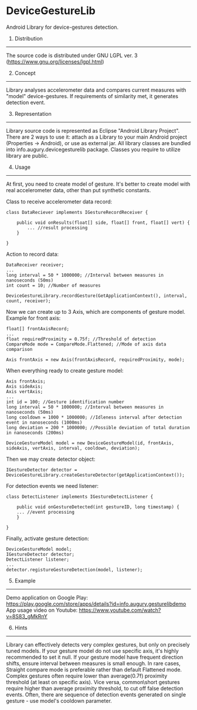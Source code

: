 DeviceGestureLib
================

Android Library for device-gestures detection.

1) Distribution
-------------------------
The source code is distributed under GNU LGPL ver. 3 (https://www.gnu.org/licenses/lgpl.html)

2) Concept
-------------------------
Library analyses accelerometer data and compares current measures with "model" device-gestures. If requirements of similarity met, it generates detection event.
 
3) Representation
-------------------------
Library source code is represented as Eclipse "Android Library Project". There are 2 ways to use it: attach as a Library to your main Android project (Properties -> Android), or use as external jar.
All library classes are bundled into info.augury.devicegesturelib package. Classes you require to utilize library are public.

4) Usage
-------------------------
At first, you need to create model of gesture. It's better to create model with real accelerometer data, other than put synthetic constants.

Class to receive accelerometer data record:

	class DataReciever implements IGestureRecordReceiver {

		public void onResults(float[] side, float[] front, float[] vert) {
			... //result processing
		}

	}

Action to record data:

	DataReceiver receiver;
	...
	long interval = 50 * 1000000; //Interval between measures in nanoseconds (50ms)
	int count = 10; //Number of measures  
	
	DeviceGestureLibrary.recordGesture(GetApplicationContext(), interval, count, receiver); 

Now we can create up to 3 Axis, which are components of gesture model. Example for front axis:

	float[] frontAxisRecord; 
	...
	float requiredProximity = 0.75f; //Threshold of detection
	CompareMode mode = CompareMode.Flattened; //Mode of axis data comparison
	
	Axis frontAxis = new Axis(frontAxisRecord, requiredProximity, mode);
	
When everything ready to create gesture model:

	Axis frontAxis;
	Axis sideAxis;
	Axis vertAxis;
	...
	int id = 100; //Gesture identification number
	long interval = 50 * 1000000; //Interval between measures in nanoseconds (50ms)
	long cooldown = 1000 * 1000000; //Idleness interval after detection event in nanoseconds (1000ms)
	long deviation = 200 * 1000000; //Possible deviation of total duration in nanoseconds (200ms)
	
	DeviceGestureModel model = new DeviceGestureModel(id, frontAxis, sideAxis, vertAxis, interval, cooldown, deviation);
	
Then we may create detector object:

	IGestureDetector detector = DeviceGestureLibrary.createGestureDetector(getApplicationContext());
	 
For detection events we need listener:

	class DetectListener implements IGestureDetectListener {
	
		public void onGestureDetected(int gestureID, long timestamp) {
		... //event processing
		}
	
	}
	
Finally, activate gesture detection:

	DeviceGestureModel model;
	IGestureDetector detector;
	DetectListener listener;
	...
	detector.registureGestureDetection(model, listener);


5) Example
-------------------------
Demo application on Google Play: https://play.google.com/store/apps/details?id=info.augury.gesturelibdemo
App usage video on Youtube: https://www.youtube.com/watch?v=8S83_gMkRnY

6) Hints
-------------------------
Library can effectively detects very complex gestures, but only on precisely tuned models.
If your gesture model do not use specific axis, it's highly recommended to set it null.
If your gesture model have frequent direction shifts, ensure interval between measures is small enough.
In rare cases, Straight compare mode is preferable rather than default Flattened mode.
Complex gestures often require lower than average(0.7f) proximity threshold (at least on specific axis).
Vice versa, common\short gestures require higher than average proximity threshold, to cut off false detection events.
Often, there are sequence of detection events generated on single gesture - use model's cooldown parameter.
  